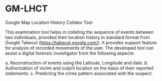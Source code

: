 # GM-LHCT
Google Map Location History Collator Tool

This examination tool helps in collating the sequence of events between two individuals, provided their location history in standard format from Google Takeout (https://takeout.google.com/). 
It provides support feature for analysis of recorded movements of the user. 
The developed tool can assist a digital forensic investigator from the following aspects:

  a. Reconstruction of events using the Latitude, Longitude and date.
  b. Authorization of victim and culprit location on the basis of their reported statements.
  c. Predicting the crime pattern associated with the suspect. 

